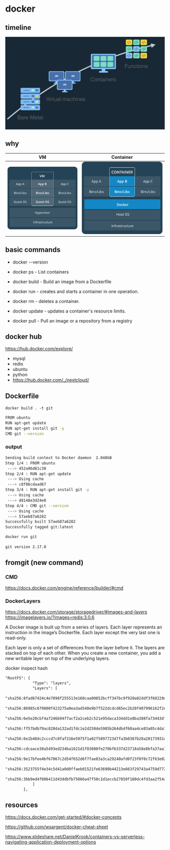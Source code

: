 # docker

## timeline
![timeline](timeline.png) 


## why

| VM | Container |
|--------|--------|
| ![vm](VM@2x.png)   | ![container](Container@2x.png)|

## basic commands
- docker --version

- docker ps  - List containers
- docker build - Build an image from a Dockerfile
- docker run - creates and starts a container in one operation.
- docker rm - deletes a container.
- docker update - updates a container's resource limits.
- docker pull - Pull an image or a repository from a registry

## docker hub

https://hub.docker.com/explore/


- mysql
- redis
- ubuntu
- python
- https://hub.docker.com/_/nextcloud/

## Dockerfile

    docker build . -t git

```bash
FROM ubuntu
RUN apt-get update
RUN apt-get install git -y
CMD git --version
```
### output
```bash
Sending build context to Docker daemon  2.048kB
Step 1/4 : FROM ubuntu
 ---> 452a96d81c30
Step 2/4 : RUN apt-get update
 ---> Using cache
 ---> c8f06cdaad67
Step 3/4 : RUN apt-get install git -y
 ---> Using cache
 ---> d8148e3d24e0
Step 4/4 : CMD git --version
 ---> Using cache
 ---> 57aeb87a6282
Successfully built 57aeb87a6282
Successfully tagged git:latest
```

    docker run git

    git version 2.17.0

## fromgit (new command) 

### CMD 

https://docs.docker.com/engine/reference/builder/#cmd

### DockerLayers

https://docs.docker.com/storage/storagedriver/#images-and-layers
https://imagelayers.io/?images=redis:3.0.6


A Docker image is built up from a series of layers. Each layer represents an instruction in the image’s Dockerfile. Each layer except the very last one is read-only.

Each layer is only a set of differences from the layer before it. The layers are stacked on top of each other. When you create a new container, you add a new writable layer on top of the underlying layers. 

docker inspect hash
```
"RootFS": {
            "Type": "layers",
            "Layers": [
                "sha256:8fad67424c4e7098f255513e160caa00852bcff347bc9f920a82ddf3f60229de",
                "sha256:86985c679800f423275a0ea3ad540e9b7f522dcdcd65ec2b20f407996162f2e0",
                "sha256:6e5e20cbf4a7246b94f7acf2a2ceb2c521e95daca334dd1e8ba388fa73443dfe",
                "sha256:ff57bdb79ac820da132ad1fdc1e2d250de5985b264dbdf60aa4ce83a05c4da75",
                "sha256:6e1b48dc2cccd7c0faf316e5975f1a02f5897723d7fa3b0367b28a20173931d6",
                "sha256:cdcaace38a5493ed234ba1621d1f83080fe270bf6337d23718a58e8bfa37aa19",
                "sha256:9e17bfee4bf67067c2d54f652d6f7fae83a3ca29240afd0f23f0f0c72f63e02a",
                "sha256:3523755f4e34c5d41a0d0ffaeb01521fe63690b44213e663f29743a4759d7723",
                "sha256:3bb9ed4f086411d43ddbfb75066a47f50c1d1eccb27850f160dc4fd3aa2f54a8"
            ]
        },

```

## resources

https://docs.docker.com/get-started/#docker-concepts

https://github.com/wsargent/docker-cheat-sheet

https://www.slideshare.net/DanielKrook/containers-vs-serverless-navigating-application-deployment-options
